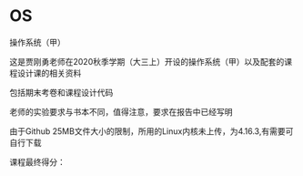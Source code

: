 # OS
操作系统（甲）

这是贾刚勇老师在2020秋季学期（大三上）开设的操作系统（甲）以及配套的课程设计课的相关资料

包括期末考卷和课程设计代码

老师的实验要求与书本不同，值得注意，要求在报告中已经写明

由于Github 25MB文件大小的限制，所用的Linux内核未上传，为4.16.3,有需要可自行下载

课程最终得分：
